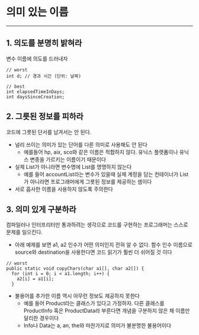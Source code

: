 # 의미 있는 이름

---

## 1. 의도를 분명히 밝혀라
변수 이름에 의도를 드러내자

```
// worst
int d; // 경과 시간 (단위: 날짜)

// best
int elapsedTimeInDays;
int daysSinceCreation;
```

## 2. 그릇된 정보를 피하라
코드에 그릇된 단서를 남겨서는 안 된다.
- 널리 쓰이는 의미가 있는 단어를 다른 의미로 사용해도 안 된다
  - 예를들어 hp, aix, sco와 같은 이름은 적합하지 않다. 유닉스 플랫폼이나 유닉스 변종을 가르키는 이름이기 때문이다
- 실제 List가 아니라면 변수명에 List를 명명하지 않는다
  - 예를 들어 accountList라는 변수가 있을때 실제 계정을 담는 컨테이너가 List가 아니라면 프로그래머에게 그릇된 정보를 제공하는 셈이다
- 서로 흡사한 이름을 사용하지 않도록 주의한다

## 3. 의미 있게 구분하라
컴파일러나 인터프리터만 통과하려는 생각으로 코드를 구현하는 프로그래머는 스스로 문제를 일으킨다.

- 아래 예제를 보면 a1, a2 인수가 어떤 의미인지 전혀 알 수 없다. 함수 인수 이름으로 source와 destination을 사용한다면 코드 읽기가 훨씬 더 쉬어질 것 이다
```
// worst
public static void copyChars(char a1[], char a2[]) {
  for (int i = 0; i < a1.length; i++) {
    a2[i] = a1[i];
  }
```

- 불용어를 추가한 이름 역시 아무런 정보도 제공하지 못한다
  - 예를 들어 Product라는 클래스가 있다고 가정하자. 다른 클래스를 ProductInfo 혹은 ProductData라 부른다면 개념을 구분하지 않은 채 이름만 달리한 경우이다
  - Info나 Data는 a, an, the와 마찬가지로 의미가 불분명한 불용어이다
